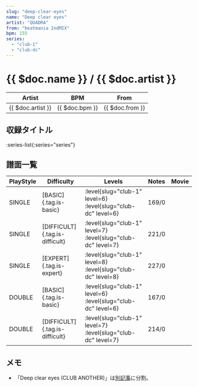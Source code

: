 ```yaml
---
slug: "deep-clear-eyes"
name: "Deep clear eyes"
artist: "QUADRA"
from: "beatmania 2ndMIX"
bpm: 155
series:
  - "club-1"
  - "club-dc"
---
```


# {{ $doc.name }} / {{ $doc.artist }}

|Artist|BPM|From|
|------|---|----|
|{{ $doc.artist }}|{{ $doc.bpm }}|{{ $doc.from }}|

## 収録タイトル

:series-list{:series="series"}

## 譜面一覧

|PlayStyle|Difficulty|Levels|Notes|Movie|
|---------|----------|------|-----|-----|
|SINGLE|[BASIC]{.tag.is-basic}|:level{slug="club-1" level=6} :level{slug="club-dc" level=6}|169/0||
|SINGLE|[DIFFICULT]{.tag.is-difficult}|:level{slug="club-1" level=7} :level{slug="club-dc" level=7}|221/0||
|SINGLE|[EXPERT]{.tag.is-expert}|:level{slug="club-1" level=8} :level{slug="club-dc" level=8}|227/0||
|DOUBLE|[BASIC]{.tag.is-basic}|:level{slug="club-1" level=6} :level{slug="club-dc" level=6}|167/0||
|DOUBLE|[DIFFICULT]{.tag.is-difficult}|:level{slug="club-1" level=7} :level{slug="club-dc" level=7}|214/0||

## メモ

- 「Deep clear eyes (CLUB ANOTHER)」は[別記事](/songs/deep-clear-eyes-another)に分割。
